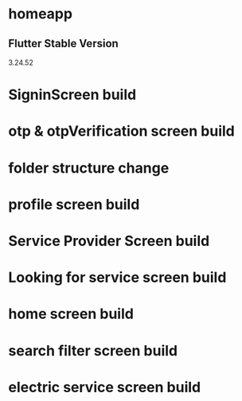 # homeapp

## Flutter Stable Version 

3.24.52 

# SigninScreen build
# otp & otpVerification screen build
# folder structure change
# profile screen build
# Service Provider Screen build
# Looking for service screen build
# home screen build
# search filter screen build
# electric service screen build